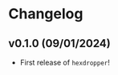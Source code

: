 # Changelog

<!--next-version-placeholder-->

## v0.1.0 (09/01/2024)

- First release of `hexdropper`!